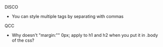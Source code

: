DISCO
* You can style multiple tags by separating with commas

QCC
* Why doesn't "margin:"" 0px; apply to h1 and h2 when you put it in .body of the css?

